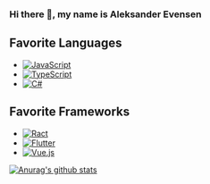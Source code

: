 ### Hi there 👋, my name is Aleksander Evensen

## Favorite Languages
- [![JavaScript](https://img.shields.io/badge/javascript%20-%23323330.svg?&style=for-the-badge&logo=javascript&logoColor=%23F7DF1E)]()
- [![TypeScript](https://img.shields.io/badge/typescript%20-%23007ACC.svg?&style=for-the-badge&logo=typescript&logoColor=white)]()
- [![C#](https://img.shields.io/badge/c%23%20-%23239120.svg?&style=for-the-badge&logo=c-sharp&logoColor=white)]()

## Favorite Frameworks
- [![Ract](https://img.shields.io/badge/react%20-%2320232a.svg?&style=for-the-badge&logo=react&logoColor=%2361DAFB)]()
- [![Flutter](https://img.shields.io/badge/Flutter%20-%2302569B.svg?&style=for-the-badge&logo=Flutter&logoColor=white)]()
- [![Vue.js](https://img.shields.io/badge/vuejs%20-%2335495e.svg?&style=for-the-badge&logo=vue.js&logoColor=%234FC08D)]()

[![Anurag's github stats](https://github-readme-stats.vercel.app/api?username=AleksanderEvensen)](https://github.com/anuraghazra/github-readme-stats)

